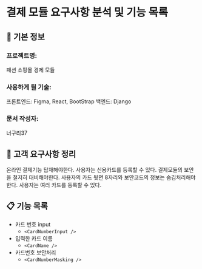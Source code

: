 # 결제 모듈 요구사항 분석 및 기능 목록

## 📌 기본 정보
### 프로젝트명: 
패션 쇼핑몰 경제 모듈

### 사용하게 될 기술: 
프론트엔드: Figma, React, BootStrap
백엔드: Django

### 문서 작성자: 
너구리37

## 📝 고객 요구사항 정리
온라인 결제기능 탑재해야한다.
사용자는 신용카드를 등록할 수 있다.
결제모듈의 보안을 철저히 대비해야한다.
사용자의 카드 뒷면 8자리와 보안코드의 정보는 숨김처리해야한다.
사용자는 여러 카드를 등록할 수 있다.

## 📋 기능 목록
- 카드 번호 input
  - `<CardNumberInput />`
- 입력한 카드 이름
  - `<CardName />`
- 카드번호 보안처리
  - `<CardNumberMasking />`
 
 


